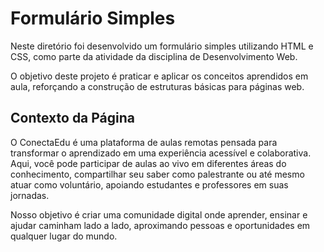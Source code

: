 # Formulário Simples

Neste diretório foi desenvolvido um formulário simples utilizando HTML e CSS, como parte da atividade da disciplina de Desenvolvimento Web.

O objetivo deste projeto é praticar e aplicar os conceitos aprendidos em aula, reforçando a construção de estruturas básicas para páginas web.

## Contexto da Página
O ConectaEdu é uma plataforma de aulas remotas pensada para transformar o aprendizado em uma experiência acessível e colaborativa. Aqui, você pode participar de aulas ao vivo em diferentes áreas do conhecimento, compartilhar seu saber como palestrante ou até mesmo atuar como voluntário, apoiando estudantes e professores em suas jornadas.

Nosso objetivo é criar uma comunidade digital onde aprender, ensinar e ajudar caminham lado a lado, aproximando pessoas e oportunidades em qualquer lugar do mundo.